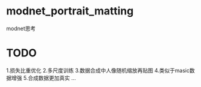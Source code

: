 # modnet_portrait_matting
modnet思考
# TODO 
1.损失比重优化
2.多尺度训练
3.数据合成中人像随机缩放再贴图
4.类似于masic数据增强
5.合成数据更加真实
...
